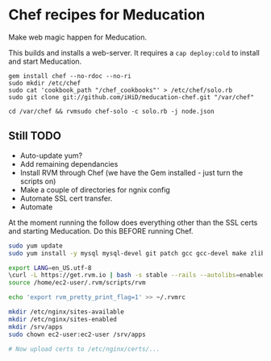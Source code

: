 Chef recipes for Meducation
===========================

Make web magic happen for Meducation.

This builds and installs a web-server. It requires a `cap deploy:cold` to install and start Meducation.

```
gem install chef --no-rdoc --no-ri
sudo mkdir /etc/chef
sudo cat 'cookbook_path "/chef_cookbooks"' > /etc/chef/solo.rb
sudo git clone git://github.com/iHiD/meducation-chef.git "/var/chef"

cd /var/chef && rvmsudo chef-solo -c solo.rb -j node.json 
```

## Still TODO

* Auto-update yum?
* Add remaining dependancies
* Install RVM through Chef (we have the Gem installed - just turn the scripts on)
* Make a couple of directories for ngnix config
* Automate SSL cert transfer.
* Automate 

At the moment running the follow does everything other than the SSL certs and starting Meducation. Do this BEFORE running Chef.

```sh
sudo yum update
sudo yum install -y mysql mysql-devel git patch gcc gcc-devel make zlib-devel curl-devel openssl openssl-devel gcc gcc-c++ kernel-devel libxml2-devel ImageMagick ImageMagick-devel libxslt libxslt-devel memcached readline-devel modssl

export LANG=en_US.utf-8
\curl -L https://get.rvm.io | bash -s stable --rails --autolibs=enabled
source /home/ec2-user/.rvm/scripts/rvm

echo 'export rvm_pretty_print_flag=1' >> ~/.rvmrc

mkdir /etc/nginx/sites-available
mkdir /etc/nginx/sites-enabled
mkdir /srv/apps
sudo chown ec2-user:ec2-user /srv/apps

# Now upload certs to /etc/nginx/certs/...
